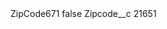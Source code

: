 <?xml version="1.0" encoding="UTF-8"?>
<CustomMetadata xmlns="http://soap.sforce.com/2006/04/metadata" xmlns:xsi="http://www.w3.org/2001/XMLSchema-instance" xmlns:xsd="http://www.w3.org/2001/XMLSchema">
    <label>ZipCode671</label>
    <protected>false</protected>
    <values>
        <field>Zipcode__c</field>
        <value xsi:type="xsd:string">21651</value>
    </values>
</CustomMetadata>
